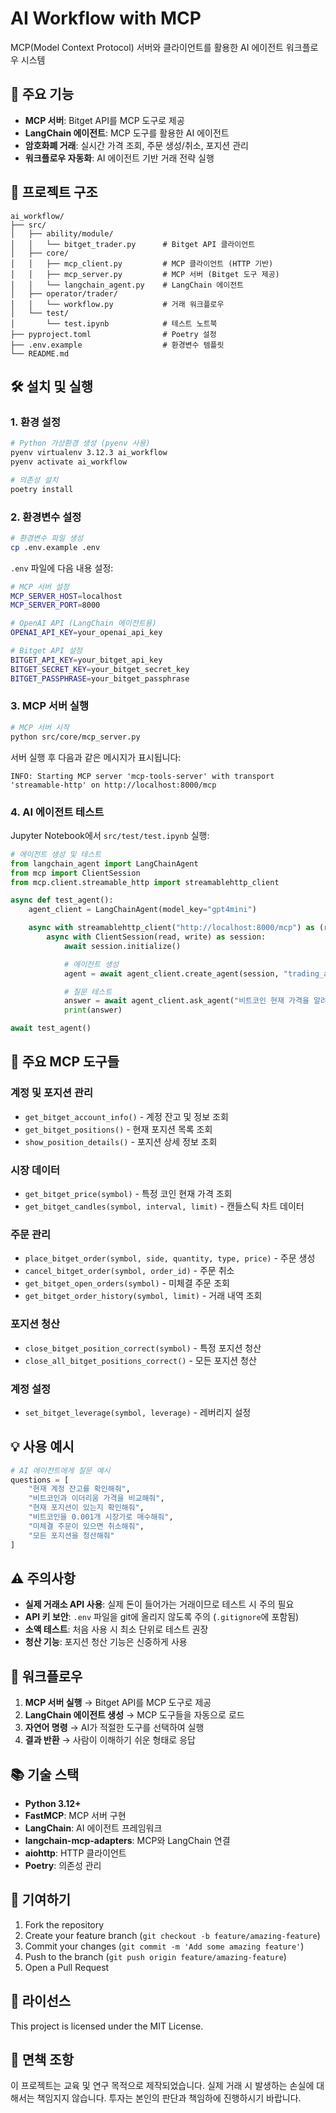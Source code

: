 # AI Workflow with MCP

MCP(Model Context Protocol) 서버와 클라이언트를 활용한 AI 에이전트 워크플로우 시스템

## 🚀 주요 기능

-   **MCP 서버**: Bitget API를 MCP 도구로 제공
-   **LangChain 에이전트**: MCP 도구를 활용한 AI 에이전트
-   **암호화폐 거래**: 실시간 가격 조회, 주문 생성/취소, 포지션 관리
-   **워크플로우 자동화**: AI 에이전트 기반 거래 전략 실행

## 📁 프로젝트 구조

```
ai_workflow/
├── src/
│   ├── ability/module/
│   │   └── bitget_trader.py      # Bitget API 클라이언트
│   ├── core/
│   │   ├── mcp_client.py         # MCP 클라이언트 (HTTP 기반)
│   │   ├── mcp_server.py         # MCP 서버 (Bitget 도구 제공)
│   │   └── langchain_agent.py    # LangChain 에이전트
│   ├── operator/trader/
│   │   └── workflow.py           # 거래 워크플로우
│   └── test/
│       └── test.ipynb            # 테스트 노트북
├── pyproject.toml                # Poetry 설정
├── .env.example                  # 환경변수 템플릿
└── README.md
```

## 🛠️ 설치 및 실행

### 1. 환경 설정

```bash
# Python 가상환경 생성 (pyenv 사용)
pyenv virtualenv 3.12.3 ai_workflow
pyenv activate ai_workflow

# 의존성 설치
poetry install
```

### 2. 환경변수 설정

```bash
# 환경변수 파일 생성
cp .env.example .env
```

`.env` 파일에 다음 내용 설정:

```bash
# MCP 서버 설정
MCP_SERVER_HOST=localhost
MCP_SERVER_PORT=8000

# OpenAI API (LangChain 에이전트용)
OPENAI_API_KEY=your_openai_api_key

# Bitget API 설정
BITGET_API_KEY=your_bitget_api_key
BITGET_SECRET_KEY=your_bitget_secret_key
BITGET_PASSPHRASE=your_bitget_passphrase
```

### 3. MCP 서버 실행

```bash
# MCP 서버 시작
python src/core/mcp_server.py
```

서버 실행 후 다음과 같은 메시지가 표시됩니다:

```
INFO: Starting MCP server 'mcp-tools-server' with transport 'streamable-http' on http://localhost:8000/mcp
```

### 4. AI 에이전트 테스트

Jupyter Notebook에서 `src/test/test.ipynb` 실행:

```python
# 에이전트 생성 및 테스트
from langchain_agent import LangChainAgent
from mcp import ClientSession
from mcp.client.streamable_http import streamablehttp_client

async def test_agent():
    agent_client = LangChainAgent(model_key="gpt4mini")

    async with streamablehttp_client("http://localhost:8000/mcp") as (read, write, _):
        async with ClientSession(read, write) as session:
            await session.initialize()

            # 에이전트 생성
            agent = await agent_client.create_agent(session, "trading_agent")

            # 질문 테스트
            answer = await agent_client.ask_agent("비트코인 현재 가격을 알려줘", "trading_agent")
            print(answer)

await test_agent()
```

## 🔧 주요 MCP 도구들

### 계정 및 포지션 관리

-   `get_bitget_account_info()` - 계정 잔고 및 정보 조회
-   `get_bitget_positions()` - 현재 포지션 목록 조회
-   `show_position_details()` - 포지션 상세 정보 조회

### 시장 데이터

-   `get_bitget_price(symbol)` - 특정 코인 현재 가격 조회
-   `get_bitget_candles(symbol, interval, limit)` - 캔들스틱 차트 데이터

### 주문 관리

-   `place_bitget_order(symbol, side, quantity, type, price)` - 주문 생성
-   `cancel_bitget_order(symbol, order_id)` - 주문 취소
-   `get_bitget_open_orders(symbol)` - 미체결 주문 조회
-   `get_bitget_order_history(symbol, limit)` - 거래 내역 조회

### 포지션 청산

-   `close_bitget_position_correct(symbol)` - 특정 포지션 청산
-   `close_all_bitget_positions_correct()` - 모든 포지션 청산

### 계정 설정

-   `set_bitget_leverage(symbol, leverage)` - 레버리지 설정

## 💡 사용 예시

```python
# AI 에이전트에게 질문 예시
questions = [
    "현재 계정 잔고를 확인해줘",
    "비트코인과 이더리움 가격을 비교해줘",
    "현재 포지션이 있는지 확인해줘",
    "비트코인을 0.001개 시장가로 매수해줘",
    "미체결 주문이 있으면 취소해줘",
    "모든 포지션을 청산해줘"
]
```

## ⚠️ 주의사항

-   **실제 거래소 API 사용**: 실제 돈이 들어가는 거래이므로 테스트 시 주의 필요
-   **API 키 보안**: `.env` 파일을 git에 올리지 않도록 주의 (`.gitignore`에 포함됨)
-   **소액 테스트**: 처음 사용 시 최소 단위로 테스트 권장
-   **청산 기능**: 포지션 청산 기능은 신중하게 사용

## 🔄 워크플로우

1. **MCP 서버 실행** → Bitget API를 MCP 도구로 제공
2. **LangChain 에이전트 생성** → MCP 도구들을 자동으로 로드
3. **자연어 명령** → AI가 적절한 도구를 선택하여 실행
4. **결과 반환** → 사람이 이해하기 쉬운 형태로 응답

## 📚 기술 스택

-   **Python 3.12+**
-   **FastMCP**: MCP 서버 구현
-   **LangChain**: AI 에이전트 프레임워크
-   **langchain-mcp-adapters**: MCP와 LangChain 연결
-   **aiohttp**: HTTP 클라이언트
-   **Poetry**: 의존성 관리

## 🤝 기여하기

1. Fork the repository
2. Create your feature branch (`git checkout -b feature/amazing-feature`)
3. Commit your changes (`git commit -m 'Add some amazing feature'`)
4. Push to the branch (`git push origin feature/amazing-feature`)
5. Open a Pull Request

## 📄 라이선스

This project is licensed under the MIT License.

## 🚨 면책 조항

이 프로젝트는 교육 및 연구 목적으로 제작되었습니다. 실제 거래 시 발생하는 손실에 대해서는 책임지지 않습니다. 투자는 본인의 판단과 책임하에 진행하시기 바랍니다.
